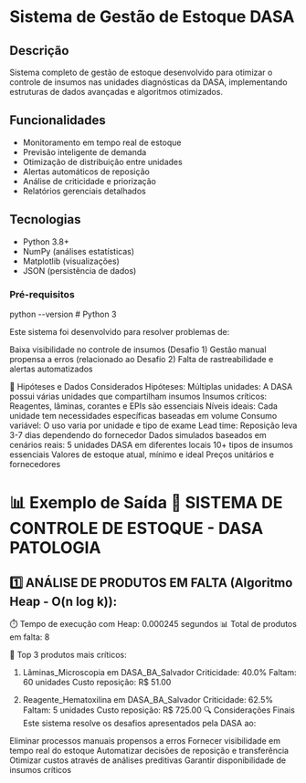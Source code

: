 # Sistema de Gestão de Estoque DASA

##  Descrição
Sistema completo de gestão de estoque desenvolvido para otimizar o controle de insumos nas unidades diagnósticas da DASA, implementando estruturas de dados avançadas e algoritmos otimizados.

##  Funcionalidades 
-  Monitoramento em tempo real de estoque
-  Previsão inteligente de demanda
-  Otimização de distribuição entre unidades
-  Alertas automáticos de reposição
-  Análise de criticidade e priorização
-  Relatórios gerenciais detalhados

##  Tecnologias 
- Python 3.8+
- NumPy (análises estatísticas)
- Matplotlib (visualizações)
- JSON (persistência de dados)

### Pré-requisitos
 
python --version  # Python 3 



Este sistema foi desenvolvido para resolver problemas de:

Baixa visibilidade no controle de insumos (Desafio 1)
Gestão manual propensa a erros (relacionado ao Desafio 2)
Falta de rastreabilidade e alertas automatizados

🎯 Hipóteses e Dados Considerados
Hipóteses:
Múltiplas unidades: A DASA possui várias unidades que compartilham insumos
Insumos críticos: Reagentes, lâminas, corantes e EPIs são essenciais
Níveis ideais: Cada unidade tem necessidades específicas baseadas em volume
Consumo variável: O uso varia por unidade e tipo de exame
Lead time: Reposição leva 3-7 dias dependendo do fornecedor
Dados simulados baseados em cenários reais:
5 unidades DASA em diferentes locais
10+ tipos de insumos essenciais
Valores de estoque atual, mínimo e ideal
Preços unitários e fornecedores




📊 Exemplo de Saída
🔬 SISTEMA DE CONTROLE DE ESTOQUE - DASA PATOLOGIA
============================================================

1️⃣ ANÁLISE DE PRODUTOS EM FALTA (Algoritmo Heap - O(n log k)):
------------------------------------------------------------
⏱️  Tempo de execução com Heap: 0.000245 segundos
📊 Total de produtos em falta: 8

🚨 Top 3 produtos mais críticos:
1. Lâminas_Microscopia em DASA_BA_Salvador
   Criticidade: 40.0%
   Faltam: 60 unidades
   Custo reposição: R$ 51.00

2. Reagente_Hematoxilina em DASA_BA_Salvador
   Criticidade: 62.5%
   Faltam: 5 unidades
   Custo reposição: R$ 725.00
🔍 Considerações Finais
Este sistema resolve os desafios apresentados pela DASA ao:

Eliminar processos manuais propensos a erros
Fornecer visibilidade em tempo real do estoque
Automatizar decisões de reposição e transferência
Otimizar custos através de análises preditivas
Garantir disponibilidade de insumos críticos
